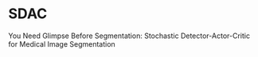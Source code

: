 # SDAC
You Need Glimpse Before Segmentation: Stochastic Detector-Actor-Critic for Medical Image Segmentation
